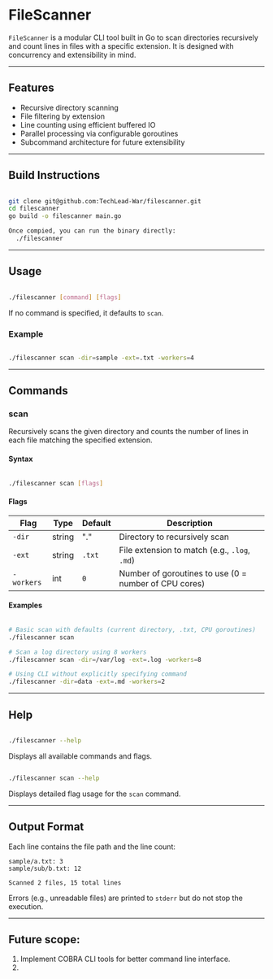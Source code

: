 # FileScanner

`FileScanner` is a modular CLI tool built in Go to scan directories recursively and count lines in files with a specific extension. It is designed with concurrency and extensibility in mind.

---

## Features

- Recursive directory scanning
- File filtering by extension
- Line counting using efficient buffered IO
- Parallel processing via configurable goroutines
- Subcommand architecture for future extensibility

---

## Build Instructions

```bash

git clone git@github.com:TechLead-War/filescanner.git
cd filescanner
go build -o filescanner main.go

Once compied, you can run the binary directly:
  ./filescanner
```

---

## Usage

```bash

./filescanner [command] [flags]
```

If no command is specified, it defaults to `scan`.

### Example

```bash

./filescanner scan -dir=sample -ext=.txt -workers=4
```

---

## Commands

### scan

Recursively scans the given directory and counts the number of lines in each file matching the specified extension.

#### Syntax

```bash

./filescanner scan [flags]
```

#### Flags

| Flag       | Type   | Default | Description                                           |
|------------|--------|---------|-------------------------------------------------------|
| `-dir`     | string | "."     | Directory to recursively scan                        |
| `-ext`     | string | `.txt`  | File extension to match (e.g., `.log`, `.md`)        |
| `-workers` | int    | `0`     | Number of goroutines to use (0 = number of CPU cores) |

#### Examples

```bash

# Basic scan with defaults (current directory, .txt, CPU goroutines)
./filescanner scan

# Scan a log directory using 8 workers
./filescanner scan -dir=/var/log -ext=.log -workers=8

# Using CLI without explicitly specifying command
./filescanner -dir=data -ext=.md -workers=2
```

---

## Help

```bash

./filescanner --help
```

Displays all available commands and flags.

```bash

./filescanner scan --help
```

Displays detailed flag usage for the `scan` command.

---

## Output Format

Each line contains the file path and the line count:

```
sample/a.txt: 3
sample/sub/b.txt: 12

Scanned 2 files, 15 total lines
```

Errors (e.g., unreadable files) are printed to `stderr` but do not stop the execution.

---

## Future scope:
1. Implement COBRA CLI tools for better command line interface.
2. 